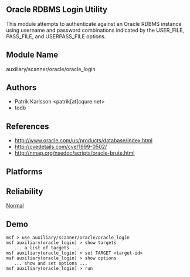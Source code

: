 ## Oracle RDBMS Login Utility

This module attempts to authenticate against an Oracle RDBMS 
instance using username and password combinations indicated 
by the USER_FILE, PASS_FILE, and USERPASS_FILE options.


## Module Name
auxiliary/scanner/oracle/oracle_login

## Authors
* Patrik Karlsson <patrik[at]cqure.net>
* todb


## References
* http://www.oracle.com/us/products/database/index.html
* http://cvedetails.com/cve/1999-0502/
* http://nmap.org/nsedoc/scripts/oracle-brute.html




## Platforms


## Reliability
[Normal](https://github.com/rapid7/metasploit-framework/wiki/Exploit-Ranking)

## Demo

```
msf > use auxiliary/scanner/oracle/oracle_login
msf auxiliary(oracle_login) > show targets
   ... a list of targets ...
msf auxiliary(oracle_login) > set TARGET <target-id>
msf auxiliary(oracle_login) > show options
   ... show and set options ...
msf auxiliary(oracle_login) > run
```
    
    